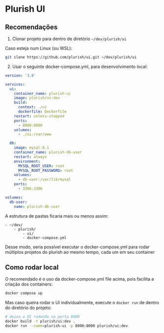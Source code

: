 # Plurish UI

## Recomendações
1. Clonar projeto para dentro de diretório `~/dev/plurish/ui`

Caso esteja num Linux (ou WSL):
```bash
git clone https://github.com/plurish/ui.git ~/dev/plurish/ui
```

2. Usar o seguinte docker-compose.yml, para desenvolvimento local:

```yml
version: '3.8'

services:
  ui:
    container_name: plurish-ui
    image: plurish/ui:dev
    build:
      context: ./ui
      dockerfile: Dockerfile
    restart: unless-stopped
    ports:
      - 8000:8000
    volumes:
      - ./ui:/var/www

  db:
    image: mysql:8.1
    container_name: plurish-db-user
    restart: always
    environment:
      MYSQL_ROOT_USER: root
      MYSQL_ROOT_PASSWORD: root
    volumes:
      - db-user:/var/lib/mysql
    ports:
      - 3306:3306

volumes:
  db-user:
    name: plurish-db-user
```

A estrutura de pastas ficaria mais ou menos assim:
```
- ~/dev/
    - plurish/
        - ui/
        - docker-compose.yml
```
Desse modo, seria possível executar o docker-compose.yml para rodar múltiplos
projetos do plurish ao mesmo tempo, cada um em seu container

## Como rodar local
O recomendado é o uso da docker-compose.yml file acima,
pois facilita a criação dos containers:
```bash
docker compose up
```

Mas caso queira rodar o UI individualmente, execute o `docker run` de dentro
do diretório do projeto:
```bash
# deixa a UI rodando na porta 8000
docker build -t plurish/ui:dev .
docker run --name=plurish-ui -p 8000:8000 plurish/ui:dev
```
